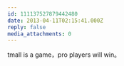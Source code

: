 ```yaml
---
id: 111137527879442480
date: 2013-04-11T02:15:41.000Z
reply: false
media_attachments: 0
---
```


tmall is a game，pro players will win。

